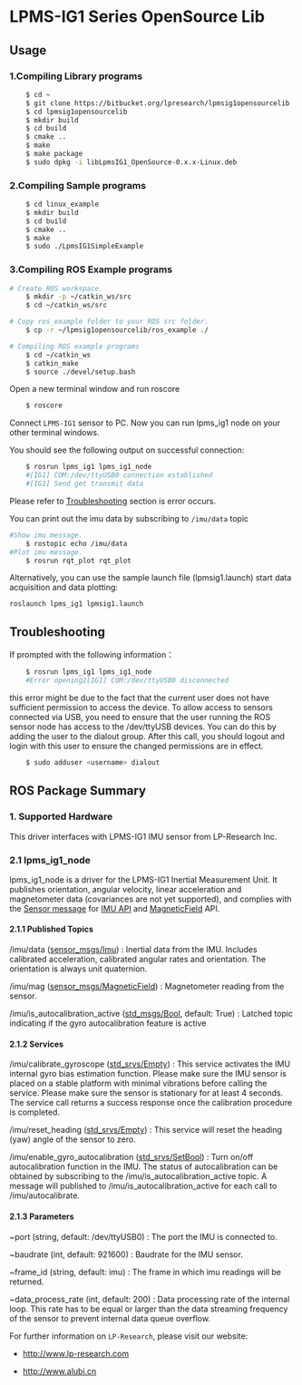 # LPMS-IG1 Series OpenSource Lib


## Usage
### 1.Compiling Library programs
```bash
    $ cd ~
    $ git clone https://bitbucket.org/lpresearch/lpmsig1opensourcelib
    $ cd lpmsig1opensourcelib
    $ mkdir build
    $ cd build
    $ cmake ..
    $ make
    $ make package
    $ sudo dpkg -i libLpmsIG1_OpenSource-0.x.x-Linux.deb
```
### 2.Compiling Sample programs
```bash
    $ cd linux_example
    $ mkdir build
    $ cd build
    $ cmake ..
    $ make
    $ sudo ./LpmsIG1SimpleExample
```
### 3.Compiling ROS Example programs
```bash
# Create ROS workspace.
    $ mkdir -p ~/catkin_ws/src
    $ cd ~/catkin_ws/src

# Copy ros_example folder to your ROS src folder.
    $ cp -r ~/lpmsig1opensourcelib/ros_example ./

# Compiling ROS example programs
    $ cd ~/catkin_ws
    $ catkin_make
    $ source ./devel/setup.bash
```

Open a new terminal window and run roscore
```bash
    $ roscore
```
Connect `LPMS-IG1` sensor to PC.
Now you can run lpms_ig1 node on your other terminal windows.

You should see the following output on successful connection:
```bash
    $ rosrun lpms_ig1 lpms_ig1_node
    #[IG1] COM:/dev/ttyUSB0 connection established
    #[IG1] Send get transmit data
```
 
Please refer to [Troubleshooting](#troubleshooting) section is error occurs.

You can print out the imu data by subscribing to `/imu/data` topic
```bash
#Show imu message.
    $ rostopic echo /imu/data
#Plot imu message.
    $ rosrun rqt_plot rqt_plot
```

Alternatively, you can use the sample launch file (lpmsig1.launch) start data acquisition and data plotting:

```
roslaunch lpms_ig1 lpmsig1.launch
```

## Troubleshooting

If prompted with the following information：
```bash
    $ rosrun lpms_ig1 lpms_ig1_node
    #Error opening2[IG1] COM:/dev/ttyUSB0 disconnected
```
this error might be due to the fact that the current user does not have sufficient permission to access the device. 
To allow access to sensors connected via USB, you need to ensure that the user running the ROS sensor node has access to the /dev/ttyUSB devices. You can do this by adding the user to the dialout group. After this call, you should logout and login with this user to ensure the changed permissions are in effect.

```bash
    $ sudo adduser <username> dialout
```



## ROS Package Summary

### 1. Supported Hardware
This driver interfaces with LPMS-IG1 IMU sensor from LP-Research Inc.


### 2.1 lpms_ig1_node
lpms_ig1_node is a driver for the LPMS-IG1 Inertial Measurement Unit. It publishes orientation, angular velocity, linear acceleration and magnetometer data (covariances are not yet supported), and complies with the [Sensor message](https://wiki.ros.org/sensor_msgs) for [IMU API](http://docs.ros.org/api/sensor_msgs/html/msg/Imu.html) and [MagneticField](http://docs.ros.org/melodic/api/sensor_msgs/html/msg/MagneticField.html) API.

#### 2.1.1 Published Topics
/imu/data ([sensor_msgs/Imu](http://docs.ros.org/api/sensor_msgs/html/msg/Imu.html)) 
:   Inertial data from the IMU. Includes calibrated acceleration, calibrated angular rates and orientation. The orientation is always unit quaternion. 

/imu/mag ([sensor_msgs/MagneticField](http://docs.ros.org/melodic/api/sensor_msgs/html/msg/MagneticField.html))
:   Magnetometer reading from the sensor.

/imu/is_autocalibration_active ([std_msgs/Bool](http://docs.ros.org/api/std_msgs/html/msg/Bool.html), default: True)
:   Latched topic indicating if the gyro autocalibration feature is active

#### 2.1.2 Services
/imu/calibrate_gyroscope ([std_srvs/Empty](http://docs.ros.org/api/std_srvs/html/srv/Empty.html)) 
:   This service activates the IMU internal gyro bias estimation function. Please make sure the IMU sensor is placed on a stable platform with minimal vibrations before calling the service. Please make sure the sensor is stationary for at least 4 seconds. The service call returns a success response once the calibration procedure is completed.

/imu/reset_heading ([std_srvs/Empty](http://docs.ros.org/api/std_srvs/html/srv/Empty.html)) 
:   This service will reset the heading (yaw) angle of the sensor to zero. 

/imu/enable_gyro_autocalibration ([std_srvs/SetBool](http://docs.ros.org/melodic/api/std_srvs/html/srv/SetBool.html))
:   Turn on/off autocalibration function in the IMU. The status of autocalibration can be obtained by subscribing to the /imu/is_autocalibration_active topic. A message will published to /imu/is_autocalibration_active for each call to /imu/autocalibrate. 

#### 2.1.3 Parameters


~port (string, default: /dev/ttyUSB0) 
:   The port the IMU is connected to.

~baudrate (int, default: 921600)
:   Baudrate for the IMU sensor.

~frame_id (string, default: imu) 
:   The frame in which imu readings will be returned.

~data_process_rate (int, default: 200) 
:   Data processing rate of the internal loop. This rate has to be equal or larger than the data streaming frequency of the sensor to prevent internal data queue overflow.


For further information on `LP-Research`, please visit our website:

* http://www.lp-research.com

* http://www.alubi.cn
